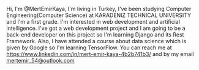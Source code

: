 Hi, I'm @MertEmirKaya, I'm living in Turkey, I've been studying Computer Engineering(Computer Science) at KARADENIZ TECHNICAL UNIVERSITY and  I'm a first grade. I'm interested in web development and artificial intelligence. I've got a web development project and I am going to be a back-end developer on this project so I'm learning Django and its Rest Framework. Also, I have attended a course about data science which is given by Google so I'm learning TensorFlow.
You can reach me at https://www.linkedin.com/in/mert-emir-kaya-4b2b741b3/
and by my email mertemir_54@outlook.com

